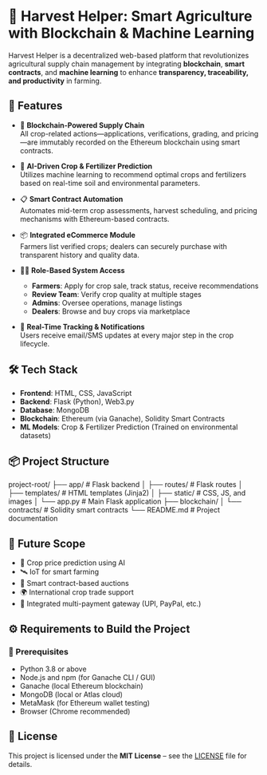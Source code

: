 # 🌾 Harvest Helper: Smart Agriculture with Blockchain & Machine Learning

Harvest Helper is a decentralized web-based platform that revolutionizes agricultural supply chain management by integrating **blockchain**, **smart contracts**, and **machine learning** to enhance **transparency, traceability, and productivity** in farming.

## 🚀 Features

- 🔗 **Blockchain-Powered Supply Chain**  
  All crop-related actions—applications, verifications, grading, and pricing—are immutably recorded on the Ethereum blockchain using smart contracts.

- 🤖 **AI-Driven Crop & Fertilizer Prediction**  
  Utilizes machine learning to recommend optimal crops and fertilizers based on real-time soil and environmental parameters.

- 📋 **Smart Contract Automation**  
  Automates mid-term crop assessments, harvest scheduling, and pricing mechanisms with Ethereum-based contracts.

- 📦 **Integrated eCommerce Module**  
  Farmers list verified crops; dealers can securely purchase with transparent history and quality data.

- 👨‍🌾 **Role-Based System Access**  
  - **Farmers**: Apply for crop sale, track status, receive recommendations  
  - **Review Team**: Verify crop quality at multiple stages  
  - **Admins**: Oversee operations, manage listings  
  - **Dealers**: Browse and buy crops via marketplace

- 🧠 **Real-Time Tracking & Notifications**  
  Users receive email/SMS updates at every major step in the crop lifecycle.

## 🛠️ Tech Stack

- **Frontend**: HTML, CSS, JavaScript
- **Backend**: Flask (Python), Web3.py
- **Database**: MongoDB
- **Blockchain**: Ethereum (via Ganache), Solidity Smart Contracts
- **ML Models**: Crop & Fertilizer Prediction (Trained on environmental datasets)

## 📦 Project Structure

project-root/
├── app/                   # Flask backend
│   ├── routes/           # Flask routes
│   ├── templates/        # HTML templates (Jinja2)
│   ├── static/           # CSS, JS, and images
│   └── app.py            # Main Flask application
├── blockchain/
│   └── contracts/        # Solidity smart contracts
└── README.md             # Project documentation


## 🌱 Future Scope

- 🧠 Crop price prediction using AI  
- 🛰️ IoT for smart farming  
- 🔐 Smart contract-based auctions  
- 🌍 International crop trade support  
- 💸 Integrated multi-payment gateway (UPI, PayPal, etc.)

## ⚙️ Requirements to Build the Project

### 🔧 Prerequisites

- Python 3.8 or above
- Node.js and npm (for Ganache CLI / GUI)
- Ganache (local Ethereum blockchain)
- MongoDB (local or Atlas cloud)
- MetaMask (for Ethereum wallet testing)
- Browser (Chrome recommended)

## 📜 License

This project is licensed under the **MIT License** – see the [LICENSE](LICENSE) file for details.
